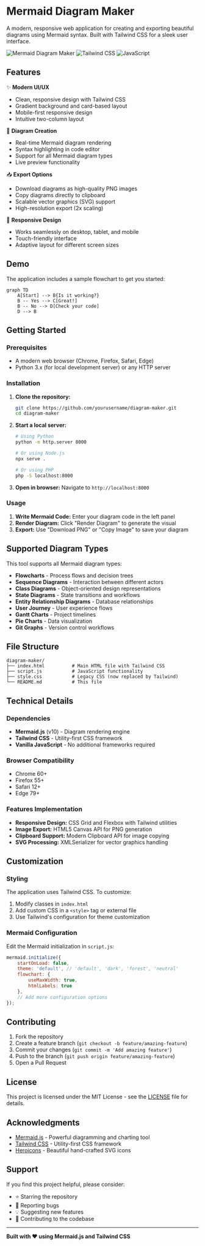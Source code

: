 # Mermaid Diagram Maker

A modern, responsive web application for creating and exporting beautiful diagrams using Mermaid syntax. Built with Tailwind CSS for a sleek user interface.

![Mermaid Diagram Maker](https://img.shields.io/badge/Mermaid-Diagram%20Maker-blue)
![Tailwind CSS](https://img.shields.io/badge/Tailwind-CSS-38B2AC)
![JavaScript](https://img.shields.io/badge/JavaScript-ES6-F7DF1E)

## Features

✨ **Modern UI/UX**
- Clean, responsive design with Tailwind CSS
- Gradient background and card-based layout
- Mobile-first responsive design
- Intuitive two-column layout

🎨 **Diagram Creation**
- Real-time Mermaid diagram rendering
- Syntax highlighting in code editor
- Support for all Mermaid diagram types
- Live preview functionality

📥 **Export Options**
- Download diagrams as high-quality PNG images
- Copy diagrams directly to clipboard
- Scalable vector graphics (SVG) support
- High-resolution export (2x scaling)

📱 **Responsive Design**
- Works seamlessly on desktop, tablet, and mobile
- Touch-friendly interface
- Adaptive layout for different screen sizes

## Demo

The application includes a sample flowchart to get you started:

```mermaid
graph TD
    A[Start] --> B{Is it working?}
    B -- Yes --> C[Great!]
    B -- No --> D[Check your code]
    D --> B
```

## Getting Started

### Prerequisites

- A modern web browser (Chrome, Firefox, Safari, Edge)
- Python 3.x (for local development server) or any HTTP server

### Installation

1. **Clone the repository:**
   ```bash
   git clone https://github.com/yourusername/diagram-maker.git
   cd diagram-maker
   ```

2. **Start a local server:**
   ```bash
   # Using Python
   python -m http.server 8000
   
   # Or using Node.js
   npx serve .
   
   # Or using PHP
   php -S localhost:8000
   ```

3. **Open in browser:**
   Navigate to `http://localhost:8000`

### Usage

1. **Write Mermaid Code:** Enter your diagram code in the left panel
2. **Render Diagram:** Click "Render Diagram" to generate the visual
3. **Export:** Use "Download PNG" or "Copy Image" to save your diagram

## Supported Diagram Types

This tool supports all Mermaid diagram types:

- **Flowcharts** - Process flows and decision trees
- **Sequence Diagrams** - Interaction between different actors
- **Class Diagrams** - Object-oriented design representations
- **State Diagrams** - State transitions and workflows
- **Entity Relationship Diagrams** - Database relationships
- **User Journey** - User experience flows
- **Gantt Charts** - Project timelines
- **Pie Charts** - Data visualization
- **Git Graphs** - Version control workflows

## File Structure

```
diagram-maker/
├── index.html          # Main HTML file with Tailwind CSS
├── script.js           # JavaScript functionality
├── style.css           # Legacy CSS (now replaced by Tailwind)
└── README.md           # This file
```

## Technical Details

### Dependencies

- **Mermaid.js** (v10) - Diagram rendering engine
- **Tailwind CSS** - Utility-first CSS framework
- **Vanilla JavaScript** - No additional frameworks required

### Browser Compatibility

- Chrome 60+
- Firefox 55+
- Safari 12+
- Edge 79+

### Features Implementation

- **Responsive Design:** CSS Grid and Flexbox with Tailwind utilities
- **Image Export:** HTML5 Canvas API for PNG generation
- **Clipboard Support:** Modern Clipboard API for image copying
- **SVG Processing:** XMLSerializer for vector graphics handling

## Customization

### Styling

The application uses Tailwind CSS. To customize:

1. Modify classes in `index.html`
2. Add custom CSS in a `<style>` tag or external file
3. Use Tailwind's configuration for theme customization

### Mermaid Configuration

Edit the Mermaid initialization in `script.js`:

```javascript
mermaid.initialize({
    startOnLoad: false,
    theme: 'default', // 'default', 'dark', 'forest', 'neutral'
    flowchart: { 
        useMaxWidth: true, 
        htmlLabels: true 
    },
    // Add more configuration options
});
```

## Contributing

1. Fork the repository
2. Create a feature branch (`git checkout -b feature/amazing-feature`)
3. Commit your changes (`git commit -m 'Add amazing feature'`)
4. Push to the branch (`git push origin feature/amazing-feature`)
5. Open a Pull Request

## License

This project is licensed under the MIT License - see the [LICENSE](LICENSE) file for details.

## Acknowledgments

- [Mermaid.js](https://mermaid.js.org/) - Powerful diagramming and charting tool
- [Tailwind CSS](https://tailwindcss.com/) - Utility-first CSS framework
- [Heroicons](https://heroicons.com/) - Beautiful hand-crafted SVG icons

## Support

If you find this project helpful, please consider:

- ⭐ Starring the repository
- 🐛 Reporting bugs
- 💡 Suggesting new features
- 🤝 Contributing to the codebase

---

**Built with ❤️ using Mermaid.js and Tailwind CSS**
